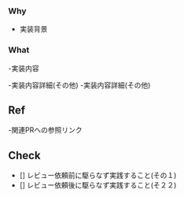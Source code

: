 ### Why 
- 実装背景

### What 
-実装内容

-実装内容詳細(その他)
-実装内容詳細(その他)

## Ref
-関連PRへの参照リンク

## Check
- [] レビュー依頼前に駆らなず実践すること(その１)
 - [] レビュー依頼後に駆らなず実践すること(そ２２)


